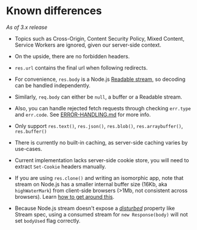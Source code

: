 Known differences
=================

*As of 3.x release*

- Topics such as Cross-Origin, Content Security Policy, Mixed Content, Service Workers are ignored, given our server-side context.

- On the upside, there are no forbidden headers.

- `res.url` contains the final url when following redirects.

- For convenience, `res.body` is a Node.js [Readable stream][readable-stream], so decoding can be handled independently.

- Similarly, `req.body` can either be `null`, a buffer or a Readable stream.

- Also, you can handle rejected fetch requests through checking `err.type` and `err.code`. See [ERROR-HANDLING.md][] for more info.

- Only support `res.text()`, `res.json()`, `res.blob()`, `res.arraybuffer()`, `res.buffer()`

- There is currently no built-in caching, as server-side caching varies by use-cases.

- Current implementation lacks server-side cookie store, you will need to extract `Set-Cookie` headers manually.

- If you are using `res.clone()` and writing an isomorphic app, note that stream on Node.js has a smaller internal buffer size (16Kb, aka `highWaterMark`) from client-side browsers (>1Mb, not consistent across browsers). Learn [how to get around this][highwatermark-fix].

- Because Node.js stream doesn't expose a [*disturbed*](https://fetch.spec.whatwg.org/#concept-readablestream-disturbed) property like Stream spec, using a consumed stream for `new Response(body)` will not set `bodyUsed` flag correctly.

[readable-stream]: https://nodejs.org/api/stream.html#stream_readable_streams
[ERROR-HANDLING.md]: https://github.com/node-fetch/node-fetch/blob/master/docs/ERROR-HANDLING.md
[highwatermark-fix]: https://github.com/node-fetch/node-fetch/blob/master/README.md#custom-highwatermark
